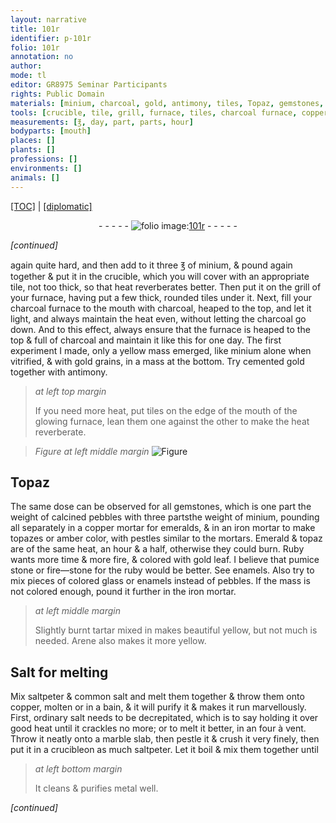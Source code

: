 ```yaml
---
layout: narrative
title: 101r
identifier: p-101r
folio: 101r
annotation: no
author:
mode: tl
editor: GR8975 Seminar Participants
rights: Public Domain
materials: [minium, charcoal, gold, antimony, tiles, Topaz, gemstones, pebbles, copper, emeralds, iron, topazes, amber, Emerald, topaz, Ruby, pumice stone, fire-stone, ruby, enamels, glass, tartar, Arene, Salt, saltpeter, common salt, ordinary salt, marble]
tools: [crucible, tile, grill, furnace, tiles, charcoal furnace, copper mortar, iron mortar, pestles, mortars, four à vent]
measurements: [℥, day, part, parts, hour]
bodyparts: [mouth]
places: []
plants: []
professions: []
environments: []
animals: []
---
```


<p><a href="{{ site.baseurl }}/translation/">[TOC]</a> | <a href="{{ site.baseurl }}/texts/p-101r_tc/">[diplomatic]</a></p><div class="folio" align="center">- - - - - <a href="http://gallica.bnf.fr/ark:/12148/btv1b10500001g/f207.image" target="_blank"><img src="https://cu-mkp.github.io/2017-workshop-edition/assets/photo-icon.png" alt="folio image: " style="display:inline-block; margin-bottom:-3px;"/>101r</a> - - - - - </div>  
 
*[continued]*
  
again quite hard, and then add to it three <span class="ms">℥</span> of <span class="m">minium</span>, & pound again together & put it in the <span class="tl">crucible</span>, which you will cover with an appropriate <span class="tl">tile</span>, not too thick, so that heat reverberates better. Then put it on the <span class="tl">grill</span> of your <span class="tl">furnace</span>, having put a few thick, rounded <span class="tl">tiles</span> under it. Next, fill your <span class="tl"><span class="m">charcoal</span> furnace</span> to the <span class="bp">mouth</span> with <span class="m">charcoal</span>, heaped to the top, and let it light, and always maintain the heat even, without letting the <span class="m">charcoal</span> go down. And to this effect, always ensure that the <span class="tl">furnace</span> is heaped to the top & full of <span class="m">charcoal</span> and maintain it like this for one <span class="ms">day</span>. The first experiment I made, only a yellow mass emerged, like <span class="m">minium</span> alone when vitrified, & with <span class="m">gold</span> grains, in a mass at the bottom. Try cemented <span class="m">gold</span> together with <span class="m">antimony</span>.
<span class="m"> </span> 
> *at left top margin*
> 
> 
>   If you need more heat, put <span class="m">tiles</span> on the edge of the <span class="bp">mouth</span> of the glowing <span class="tl">furnace</span>, lean them one against the other to make the heat reverberate.
 
> *Figure*
> *at left middle margin*
> <a href="https://drive.google.com/open?id=0B9-oNrvWdlO5dnlodmJvNkRMaWM" target="_blank"><img src="https://cu-mkp.github.io/GR8975-edition/assets/photo-icon.png" alt="Figure" style="display:inline-block; margin-bottom:-3px;"/></a>
 
 
  

## <span class="m">Topaz</span>

 
The same dose can be observed for all <span class="m">gemstones</span>, which is one <span class="ms">part</span> the weight of calcined <span class="m">pebbles</span> with three <span class="ms">parts</span>the weight of <span class="m">minium</span>, pounding all separately in a <span class="tl"><span class="m">copper</span> mortar</span> for <span class="m">emeralds</span>, & in an <span class="tl"><span class="m">iron</span> mortar</span> to make <span class="m">topazes</span> or <span class="m">amber</span> color, with <span class="tl">pestles</span> similar to the <span class="tl">mortars</span>. <span class="m">Emerald</span> & <span class="m">topaz</span> are of the same heat, an <span class="ms">hour</span> & a half, otherwise they could burn. <span class="m">Ruby</span> wants more time & more fire, & colored with <span class="m">gold</span> leaf. I believe that <span class="m">pumice stone</span> or <span class="m">fire—stone</span> for the <span class="m">ruby</span> would be better. See <span class="m">enamels</span>. Also try to mix pieces of colored <span class="m">glass</span> or <span class="m">enamels</span> instead of <span class="m">pebbles</span>. If the mass is not colored enough, pound it further in the <span class="tl"><span class="m">iron</span> mortar</span>.
 
> *at left middle margin*
> 
> 
>   Slightly burnt <span class="m">tartar</span> mixed in makes beautiful yellow, but not much is needed. <span class="m">Arene</span> also makes it more yellow.
 
 
  

## <span class="m">Salt</span> for melting

 
Mix <span class="m">saltpeter</span> & <span class="m">common salt</span> and melt them together & throw them onto <span class="m">copper</span>, molten or in a bain, & it will purify it & makes it run marvellously. First, <span class="m">ordinary salt</span> needs to be decrepitated, which is to say holding it over good heat until it crackles no more; or to melt it better, in an <span class="tl">four à vent</span>. Throw it neatly onto a <span class="m">marble</span> <span class="sup">slab</span>, then pestle it & crush it very finely, then put it in a <span class="tl">crucible</span>on as much <span class="m">saltpeter</span>. Let it boil & mix them together until
 
> *at left bottom margin*
> 
> 
>   It cleans & purifies metal well.
 
*[continued]*
 
